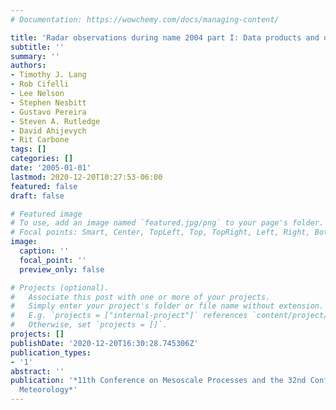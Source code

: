 ```yaml
---
# Documentation: https://wowchemy.com/docs/managing-content/

title: 'Radar observations during name 2004 part I: Data products and quality control'
subtitle: ''
summary: ''
authors:
- Timothy J. Lang
- Rob Cifelli
- Lee Nelson
- Stephen Nesbitt
- Gustavo Pereira
- Steven A. Rutledge
- David Ahijevych
- Rit Carbone
tags: []
categories: []
date: '2005-01-01'
lastmod: 2020-12-20T10:27:53-06:00
featured: false
draft: false

# Featured image
# To use, add an image named `featured.jpg/png` to your page's folder.
# Focal points: Smart, Center, TopLeft, Top, TopRight, Left, Right, BottomLeft, Bottom, BottomRight.
image:
  caption: ''
  focal_point: ''
  preview_only: false

# Projects (optional).
#   Associate this post with one or more of your projects.
#   Simply enter your project's folder or file name without extension.
#   E.g. `projects = ["internal-project"]` references `content/project/deep-learning/index.md`.
#   Otherwise, set `projects = []`.
projects: []
publishDate: '2020-12-20T16:30:28.745306Z'
publication_types:
- '1'
abstract: ''
publication: '*11th Conference on Mesoscale Processes and the 32nd Conference on Radar
  Meteorology*'
---
```

